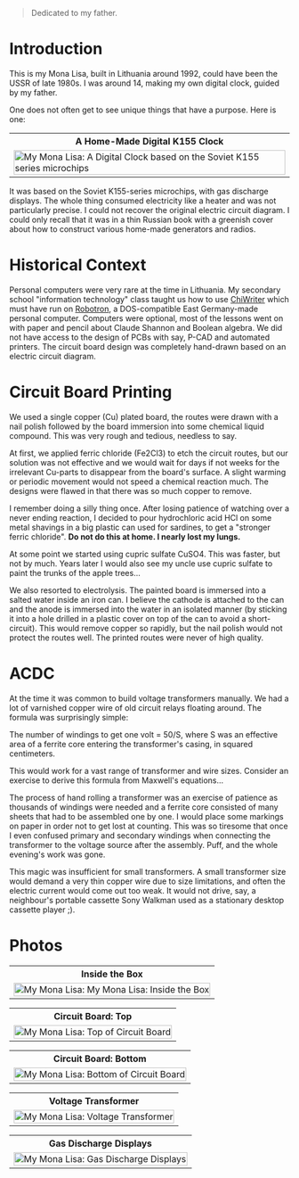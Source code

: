 > Dedicated to my father.

# Introduction

This is my Mona Lisa, built in Lithuania around 1992, could have been the USSR of late 1980s. I was around 14, making my own digital clock, guided by my father.

One does not often get to see unique things that have a purpose. Here is one:

<table>
<tr>
<th style="text-align:center"> A Home-Made Digital K155 Clock</th>
</tr>
<tr>
<td>
<img src="./images/mona-main.jpg"  alt="My Mona Lisa: A Digital Clock based on the Soviet K155 series microchips" width="100%" >
</td>
</tr>
</table>

It was based on the Soviet K155-series microchips, with gas discharge displays. The whole thing consumed electricity like a heater and was not particularly precise. I could not recover the original electric circuit diagram. I could only recall that it was in a thin Russian book with a greenish cover about how to construct various home-made generators and radios.

# Historical Context

Personal computers were very rare at the time in Lithuania. My secondary school "information technology" class taught us how to use [ChiWriter](https://en.wikipedia.org/wiki/ChiWriter) which must have run on [Robotron](https://en.wikipedia.org/wiki/VEB_Robotron), a DOS-compatible East Germany-made personal computer. Computers were optional, most of the lessons went on with paper and pencil about Claude Shannon and Boolean algebra. We did not have access to the design of PCBs with say, P-CAD and automated printers. The circuit board design was completely hand-drawn based on an electric circuit diagram.

# Circuit Board Printing

We used a single copper (Cu) plated board, the routes were drawn with a nail polish followed by the board immersion into some chemical liquid compound. This was very rough and tedious, needless to say.

At first, we applied ferric chloride (Fe2Cl3) to etch the circuit routes, but our solution was not effective and we would wait for days if not weeks for the irrelevant Cu-parts to disappear from the board's surface. A slight warming or periodic movement would not speed a chemical reaction much. The designs were flawed in that there was so much copper to remove.

I remember doing a silly thing once. After losing patience of watching over a never ending reaction, I decided to pour hydrochloric acid HCl on some metal shavings in a big plastic can used for sardines, to get a "stronger ferric chloride". **Do not do this at home. I nearly lost my lungs.**

At some point we started using cupric sulfate CuSO4. This was faster, but not by much. Years later I would also see my uncle use cupric sulfate to paint the trunks of the apple trees...

We also resorted to electrolysis. The painted board is immersed into a salted water inside an iron can. I believe the cathode is attached to the can and the anode is immersed into the water in an isolated manner (by sticking it into a hole drilled in a plastic cover on top of the can to avoid a short-circuit). This would remove copper so rapidly, but the nail polish would not protect the routes well. The printed routes were never of high quality.

# ACDC

At the time it was common to build voltage transformers manually. We had a lot of varnished copper wire of old circuit relays floating around. The formula was surprisingly simple: 

The number of windings to get one volt  = 50/S, where S was an effective area of a ferrite core entering the transformer's casing, in squared centimeters.

This would work for a vast range of transformer and wire sizes. Consider an exercise to derive this formula from Maxwell's equations...

The process of hand rolling a transformer was an exercise of patience as thousands of windings were needed and a ferrite core consisted of many sheets that had to be assembled one by one. I would place some markings on paper in order not to get lost at counting. This was so tiresome that once I even confused primary and secondary windings when connecting the transformer to the voltage source after the assembly. Puff, and the whole evening's work was gone. 

This magic was insufficient for small transformers. A small transformer size would demand a very thin copper wire due to size limitations, and often the electric current would come out too weak. It would not drive, say, a neighbour's portable cassette Sony Walkman used as a stationary desktop cassette player ;).

# Photos

<table>
<tr>
<th style="text-align:center"> Inside the Box</th>
</tr>
<tr>
<td>
<img src="./images/mona-open.jpg"  alt="My Mona Lisa: My Mona Lisa: Inside the Box" width="100%" >
</td>
</tr>
</table>

<table>
<tr>
<th style="text-align:center"> Circuit Board: Top</th>
</tr>
<tr>
<td>
<img src="./images/mona-board-top.jpg"  alt="My Mona Lisa: Top of Circuit Board" width="100%" >
</td>
</tr>
</table>

<table>
<tr>
<th style="text-align:center"> Circuit Board: Bottom</th>
</tr>
<tr>
<td>
<img src="./images/mona-board-bottom.jpg"  alt="My Mona Lisa: Bottom of Circuit Board" width="100%" >
</td>
</tr>
</table>

<table>
<tr>
<th style="text-align:center"> Voltage Transformer</th>
</tr>
<tr>
<td>
<img src="./images/mona-transformer.jpg"  alt="My Mona Lisa: Voltage Transformer" width="100%" >
</td>
</tr>
</table>

<table>
<tr>
<th style="text-align:center"> Gas Discharge Displays</th>
</tr>
<tr>
<td>
<img src="./images/mona-indicators.jpg"  alt="My Mona Lisa: Gas Discharge Displays" width="100%" >
</td>
</tr>
</table>


